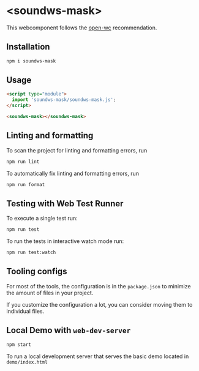 # \<soundws-mask>

This webcomponent follows the [open-wc](https://github.com/open-wc/open-wc) recommendation.

## Installation

```bash
npm i soundws-mask
```

## Usage

```html
<script type="module">
  import 'soundws-mask/soundws-mask.js';
</script>

<soundws-mask></soundws-mask>
```

## Linting and formatting

To scan the project for linting and formatting errors, run

```bash
npm run lint
```

To automatically fix linting and formatting errors, run

```bash
npm run format
```

## Testing with Web Test Runner

To execute a single test run:

```bash
npm run test
```

To run the tests in interactive watch mode run:

```bash
npm run test:watch
```

## Tooling configs

For most of the tools, the configuration is in the `package.json` to minimize the amount of files in your project.

If you customize the configuration a lot, you can consider moving them to individual files.

## Local Demo with `web-dev-server`

```bash
npm start
```

To run a local development server that serves the basic demo located in `demo/index.html`
